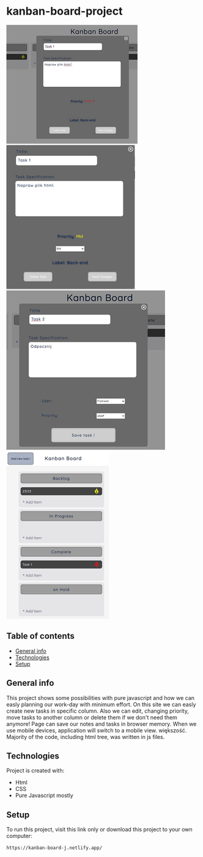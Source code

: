 # kanban-board-project
![](1.png)
![](2.png)
![](3.png)
![](4.png)

## Table of contents

* [General info](#general-info)
* [Technologies](#technologies)
* [Setup](#setup)

## General info

This project shows some possibilities with pure javascript and how we can easly planning our work-day with minimum effort. 
On this site we can easly create new tasks in specific column. Also we can edit, changing priority, move tasks to another 
column or delete them if we don't need them anymore! Page can save our notes and tasks in browser memory. When we use 
mobile devices, application will switch to a mobile view. większość. Majority of the code, including html tree, was 
written in js files.
## Technologies

Project is created with:
* Html
* CSS
* Pure Javascript mostly

## Setup

To run this project, visit this link only or download this project to your own computer:

```
https://kanban-board-j.netlify.app/
```